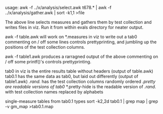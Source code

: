 usage:
awk -f ../x/analysis/select.awk t678.* | awk -f ../x/analysis/gather.awk | sort -k1,1 >file

The above line selects measures and gathers them by test collection
and writes files in viz. Run it from within evals directory for neater
output.

awk -f table.awk will work on *.measures in viz to write out a tab0
commenting on / off some lines controls prettyprinting, and jumbling
up the positions of the test collection columns.

awk -f table1.awk produces a rarragned output of the above
commenting on / off some printf()'s controls prettyprinting.

tab0 in viz is the entire results table without headers (output of table.awk)
tab0.1 has the same data as tab0, but laid out differently (output of table1.awk)
*.rand.* has the test collection columns randomly ordered
*.pretty are readable versions of tab0*
*.pretty-hide is the readable version of *.rand.* with test collection names replaced by alphabets

single-measure tables from tab0.1 types
sort -k2,2d tab0.1 | grep map | grep -v gm_map >tab0.1.map